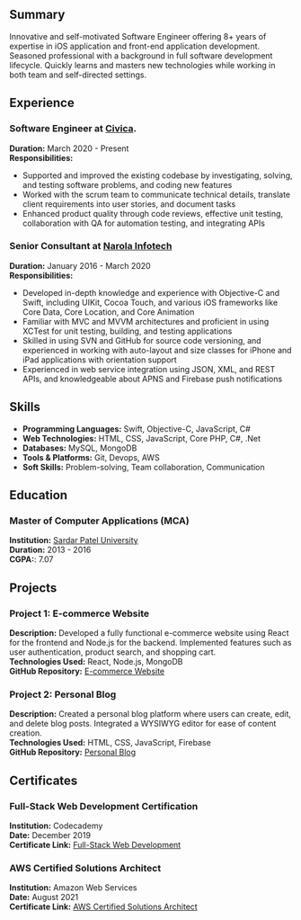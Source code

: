 ## Summary
Innovative and self-motivated Software Engineer offering 8+ years of expertise in iOS application and front-end application development. Seasoned professional with a background in full software development lifecycle. Quickly learns and masters new technologies while working in both team and self-directed settings.

## Experience
### Software Engineer at [Civica](https://www.civica.com/en-in/).
**Duration:** March 2020 - Present  
**Responsibilities:**
- Supported and improved the existing codebase by investigating, solving, and testing software problems, and coding new features
- Worked with the scrum team to communicate technical details, translate client requirements into user stories, and document tasks
- Enhanced product quality through code reviews, effective unit testing, collaboration with QA for automation testing, and integrating APIs

### Senior Consultant at [Narola Infotech](https://www.narolainfotech.com/)
**Duration:** January 2016 - March 2020  
**Responsibilities:**
- Developed in-depth knowledge and experience with Objective-C and Swift, including UIKit, Cocoa Touch, and various iOS frameworks like Core Data, Core Location, and Core Animation
- Familiar with MVC and MVVM architectures and proficient in using XCTest for unit testing, building, and testing applications
- Skilled in using SVN and GitHub for source code versioning, and experienced in working with auto-layout and size classes for iPhone and iPad applications with orientation support
- Experienced in web service integration using JSON, XML, and REST APIs, and knowledgeable about APNS and Firebase push notifications

## Skills
- **Programming Languages:** Swift, Objective-C, JavaScript, C#
- **Web Technologies:** HTML, CSS, JavaScript, Core PHP, C#, .Net
- **Databases:** MySQL, MongoDB
- **Tools & Platforms:** Git, Devops, AWS
- **Soft Skills:** Problem-solving, Team collaboration, Communication

## Education
### Master of Computer Applications (MCA)
**Institution:** [Sardar Patel University](https://www.universityoftechnology.edu)  
**Duration:** 2013 - 2016  
**CGPA:**: 7.07

## Projects
### Project 1: E-commerce Website
**Description:** Developed a fully functional e-commerce website using React for the frontend and Node.js for the backend. Implemented features such as user authentication, product search, and shopping cart.  
**Technologies Used:** React, Node.js, MongoDB  
**GitHub Repository:** [E-commerce Website](https://github.com/username/e-commerce-website)

### Project 2: Personal Blog
**Description:** Created a personal blog platform where users can create, edit, and delete blog posts. Integrated a WYSIWYG editor for ease of content creation.  
**Technologies Used:** HTML, CSS, JavaScript, Firebase  
**GitHub Repository:** [Personal Blog](https://github.com/username/personal-blog)

## Certificates
### Full-Stack Web Development Certification
**Institution:** Codecademy  
**Date:** December 2019  
**Certificate Link:** [Full-Stack Web Development](https://www.codecademy.com/username/fullstack-web-development)

### AWS Certified Solutions Architect
**Institution:** Amazon Web Services  
**Date:** August 2021  
**Certificate Link:** [AWS Certified Solutions Architect](https://www.aws.training/Certification)
